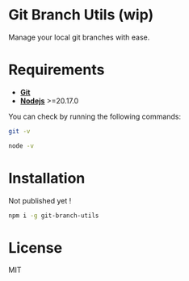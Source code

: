 # Git Branch Utils (wip)

Manage your local git branches with ease.

# Requirements

- **[Git](https://git-scm.com/downloads)**
- **[Nodejs](https://nodejs.org/en)** >=20.17.0

You can check by running the following commands:

```bash
git -v
```

```bash
node -v
```

# Installation

Not published yet !

```bash
npm i -g git-branch-utils
```

# License

MIT
